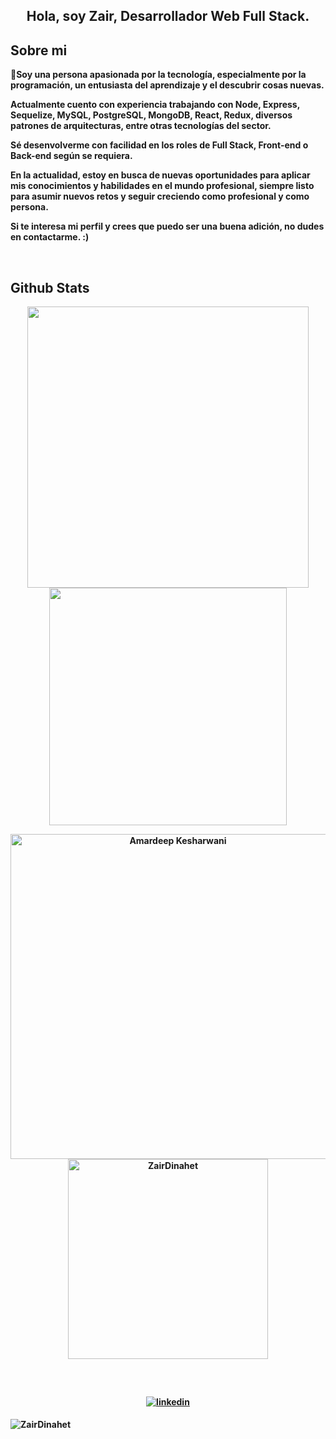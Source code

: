 ## <b><div align="center">Hola, soy Zair, Desarrollador Web Full Stack.</div> <b>
  

## <b>Sobre mi <b> 
🔭Soy una persona apasionada por la tecnología, especialmente por la programación, un entusiasta del aprendizaje y el descubrir cosas nuevas. 

Actualmente cuento con experiencia trabajando con Node, Express, Sequelize, MySQL, PostgreSQL, MongoDB, React, Redux, diversos patrones de arquitecturas, entre otras tecnologías del sector. 

Sé desenvolverme con facilidad en los roles de Full Stack, Front-end o Back-end según se requiera.    

En la actualidad, estoy en busca de nuevas oportunidades para aplicar mis conocimientos y habilidades en el mundo profesional, siempre listo para asumir nuevos retos y seguir creciendo como profesional y como persona.

Si te interesa mi perfil y crees que puedo ser una buena adición, no dudes en contactarme. :)

<br />

## <b>Github Stats</b>


<p align="center">
<a href="https://github.com/ZairDinahet/">
  <img align="center" src="https://github-readme-stats.vercel.app/api?username=ZairDinahet&include_all_commits=true&count_private=true&show_icons=true&line_height=20&&theme=dark&hide_border=true&icon_color=2234AE" width="450"/>
</a>
 
<a href="https://github.com/ZairDinahet">
  <img align="center" src="https://github-readme-streak-stats.herokuapp.com/?user=ZairDinahet&theme=dark&hide_border=true" width="380"/>
</a>
</p>


<p align="center">
    <a href="https://github.com/ZairDinahet"><img src="https://github-profile-summary-cards.vercel.app/api/cards/profile-details?username=ZairDinahet&theme=dark&hide_border=true"  width="520" alt="Amardeep Kesharwani"/></a>
<a href="https://github.com/ZairDinahet"><img src="https://github-readme-stats.vercel.app/api/top-langs?username=ZairDinahet&show_icons=true&locale=en&layout=compact&theme=dark&hide_border=true" width="320"  alt="ZairDinahet"/></a>
</p>

<br/>


## 
<div align="center">

<a href="https://linkedin.com/in/zair-dinahet-993507224/" target="_blank">
<img src=https://img.shields.io/badge/linkedin-%231E77B5.svg?&style=for-the-badge&logo=linkedin&logoColor=white alt=linkedin style="margin-bottom: 5px;" />
</a>  
</div>  

<p align="left"> <img src="https://komarev.com/ghpvc/?username=ZairDinahet&label=Profile%20views&color=25253e&style=flat" alt="ZairDinahet" /> </p>


